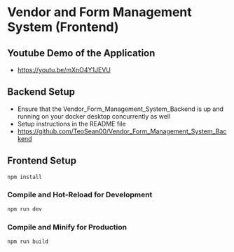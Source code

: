 # Vendor and Form Management System (Frontend)

## Youtube Demo of the Application
- https://youtu.be/mXnO4Y1JEVU

## Backend Setup
- Ensure that the Vendor_Form_Management_System_Backend is up and running on your docker desktop concurrently as well
- Setup instructions in the README file <br/>
- https://github.com/TeoSean00/Vendor_Form_Management_System_Backend

## Frontend Setup

```
npm install
```

### Compile and Hot-Reload for Development

```sh
npm run dev
```

### Compile and Minify for Production

```sh
npm run build
```
